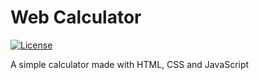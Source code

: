 # Web Calculator

[![License](https://img.shields.io/github/license/richterich/js-calculator.svg?style=popout)](LICENSE)

A simple calculator made with HTML, CSS and JavaScript
